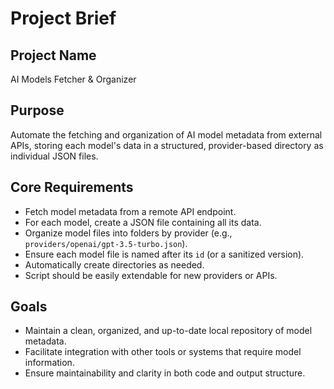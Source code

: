 # Project Brief

## Project Name
AI Models Fetcher & Organizer

## Purpose
Automate the fetching and organization of AI model metadata from external APIs, storing each model's data in a structured, provider-based directory as individual JSON files.

## Core Requirements
- Fetch model metadata from a remote API endpoint.
- For each model, create a JSON file containing all its data.
- Organize model files into folders by provider (e.g., `providers/openai/gpt-3.5-turbo.json`).
- Ensure each model file is named after its `id` (or a sanitized version).
- Automatically create directories as needed.
- Script should be easily extendable for new providers or APIs.

## Goals
- Maintain a clean, organized, and up-to-date local repository of model metadata.
- Facilitate integration with other tools or systems that require model information.
- Ensure maintainability and clarity in both code and output structure. 